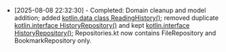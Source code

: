 * [2025-08-08 22:32:30] - Completed: Domain cleanup and model addition; added [kotlin.data class ReadingHistory()](app/src/main/java/com/easycomic/domain/model/ReadingHistory.kt:11); removed duplicate [kotlin.interface HistoryRepository()](app/src/main/java/com/easycomic/domain/repository/Repositories.kt:48) and kept [kotlin.interface HistoryRepository()](app/src/main/java/com/easycomic/domain/repository/HistoryRepository.kt:14); Repositories.kt now contains FileRepository and BookmarkRepository only.